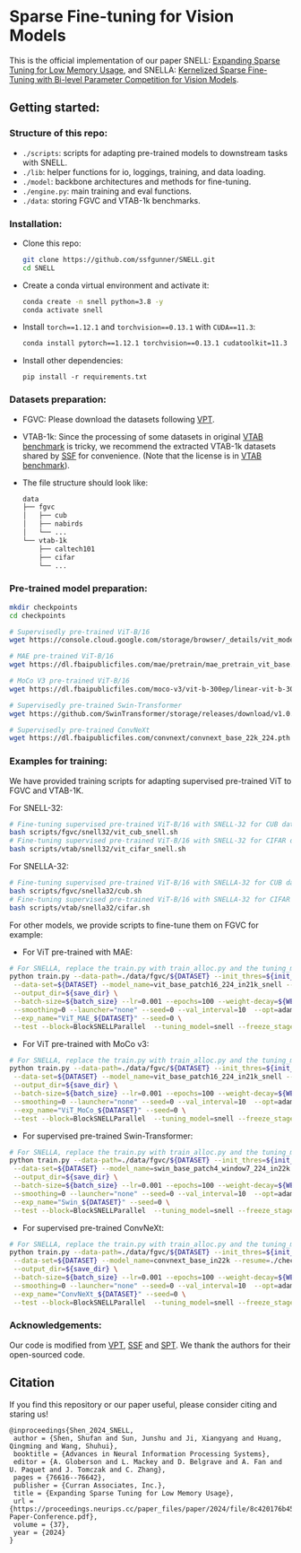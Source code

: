 # Sparse Fine-tuning for Vision Models

This is the official implementation of our paper SNELL: [Expanding Sparse Tuning for Low Memory Usage](https://arxiv.org/abs/2411.01800), and SNELLA: [Kernelized Sparse Fine-Tuning with Bi-level Parameter Competition for Vision Models](https://arxiv.org/abs/2510.24037).

## Getting started:

### Structure of this repo:

- ``./scripts``: scripts for adapting pre-trained models to downstream tasks with SNELL.
- ``./lib``: helper functions for io, loggings, training, and data loading.
- ``./model``: backbone architectures and methods for fine-tuning.
- ``./engine.py``: main training and eval functions.
- ``./data``: storing FGVC and VTAB-1k benchmarks.  

### Installation:

- Clone this repo:

  ```bash
  git clone https://github.com/ssfgunner/SNELL.git
  cd SNELL
  ```

- Create a conda virtual environment and activate it:

  ```bash
  conda create -n snell python=3.8 -y
  conda activate snell
  ```

- Install ``torch==1.12.1`` and ``torchvision==0.13.1`` with ``CUDA==11.3``:

  ```bash
  conda install pytorch==1.12.1 torchvision==0.13.1 cudatoolkit=11.3 -c pytorch
  ```

- Install other dependencies:

  ```
  pip install -r requirements.txt
  ```

### Datasets preparation:

- FGVC: Please download the datasets following [VPT](https://github.com/KMnP/vpt).

- VTAB-1k: Since the processing of some datasets in original [VTAB benchmark](https://github.com/google-research/task_adaptation/tree/master/task_adaptation/data) is tricky, we recommend the extracted VTAB-1k datasets shared by [SSF](https://shanghaitecheducn-my.sharepoint.com/personal/liandz_shanghaitech_edu_cn/_layouts/15/onedrive.aspx?id=%2Fpersonal%2Fliandz%5Fshanghaitech%5Fedu%5Fcn%2FDocuments%2FOpenSources%2FSSF%2Fdatasets%2Fvtab%2D1k&ga=1) for convenience. (Note that the license is in [VTAB benchmark](https://github.com/google-research/task_adaptation/tree/master/task_adaptation/data)).

- The file structure should look like:

  ```bash
  data
  ├── fgvc
  │   ├── cub
  │   ├── nabirds
  │   └── ...
  └── vtab-1k
      ├── caltech101
      ├── cifar
      └── ...
  ```

### Pre-trained model preparation:

```bash
mkdir checkpoints
cd checkpoints

# Supervisedly pre-trained ViT-B/16
wget https://console.cloud.google.com/storage/browser/_details/vit_models/imagenet21k/ViT-B_16.npz

# MAE pre-trained ViT-B/16
wget https://dl.fbaipublicfiles.com/mae/pretrain/mae_pretrain_vit_base.pth

# MoCo V3 pre-trained ViT-B/16
wget https://dl.fbaipublicfiles.com/moco-v3/vit-b-300ep/linear-vit-b-300ep.pth.tar

# Supervisedly pre-trained Swin-Transformer
wget https://github.com/SwinTransformer/storage/releases/download/v1.0.0/swin_base_patch4_window7_224_22k.pth

# Supervisedly pre-trained ConvNeXt
wget https://dl.fbaipublicfiles.com/convnext/convnext_base_22k_224.pth
```

### Examples for training:

We have provided training scripts for adapting supervised pre-trained ViT to FGVC and VTAB-1K.

For SNELL-32:

```bash
# Fine-tuning supervised pre-trained ViT-B/16 with SNELL-32 for CUB dataset of FGVC
bash scripts/fgvc/snell32/vit_cub_snell.sh
# Fine-tuning supervised pre-trained ViT-B/16 with SNELL-32 for CIFAR dataset of VTAB-1k
bash scripts/vtab/snell32/vit_cifar_snell.sh
```
For SNELLA-32: 

```bash
# Fine-tuning supervised pre-trained ViT-B/16 with SNELLA-32 for CUB dataset of FGVC
bash scripts/fgvc/snella32/cub.sh
# Fine-tuning supervised pre-trained ViT-B/16 with SNELLA-32 for CIFAR dataset of VTAB-1k
bash scripts/vtab/snella32/cifar.sh
```

For other models, we provide scripts to fine-tune them on FGVC for example:

- For ViT pre-trained with MAE:

```` bash
# For SNELLA, replace the train.py with train_alloc.py and the tuning_model with snella
python train.py --data-path=./data/fgvc/${DATASET} --init_thres=${init_thres} \
 --data-set=${DATASET} --model_name=vit_base_patch16_224_in21k_snell --resume=checkpoints/mae_pretrain_vit_base.pth \
 --output_dir=${save_dir} \
 --batch-size=${batch_size} --lr=0.001 --epochs=100 --weight-decay=${WEIGHT_DECAY} --mixup=0 --cutmix=0 \
 --smoothing=0 --launcher="none" --seed=0 --val_interval=10  --opt=adamw --low_rank_dim=32 \
 --exp_name="ViT_MAE_${DATASET}" --seed=0 \
 --test --block=BlockSNELLParallel  --tuning_model=snell --freeze_stage
````

- For ViT pre-trained with MoCo v3:

````bash
# For SNELLA, replace the train.py with train_alloc.py and the tuning_model with snella
python train.py --data-path=./data/fgvc/${DATASET} --init_thres=${init_thres} \
 --data-set=${DATASET} --model_name=vit_base_patch16_224_in21k_snell --resume=checkpoints/linear-vit-b-300ep.pth.tar \
 --output_dir=${save_dir} \
 --batch-size=${batch_size} --lr=0.001 --epochs=100 --weight-decay=${WEIGHT_DECAY} --mixup=0 --cutmix=0 \
 --smoothing=0 --launcher="none" --seed=0 --val_interval=10  --opt=adamw --low_rank_dim=32 \
 --exp_name="ViT_MoCo_${DATASET}" --seed=0 \
 --test --block=BlockSNELLParallel  --tuning_model=snell --freeze_stage
````

- For supervised pre-trained Swin-Transformer:

````bash
# For SNELLA, replace the train.py with train_alloc.py and the tuning_model with snella
python train.py --data-path=./data/fgvc/${DATASET} --init_thres=${init_thres} \
 --data-set=${DATASET} --model_name=swin_base_patch4_window7_224_in22k --resume=./checkpoints/swin_base_patch4_window7_224_22k.pth \
 --output_dir=${save_dir} \
 --batch-size=${batch_size} --lr=0.001 --epochs=100 --weight-decay=${WEIGHT_DECAY} --mixup=0 --cutmix=0 \
 --smoothing=0 --launcher="none" --seed=0 --val_interval=10  --opt=adamw --low_rank_dim=32 \
 --exp_name="Swin_${DATASET}" --seed=0 \
 --test --block=BlockSNELLParallel  --tuning_model=snell --freeze_stage
````

- For supervised pre-trained ConvNeXt:

````bash
# For SNELLA, replace the train.py with train_alloc.py and the tuning_model with snella
python train.py --data-path=./data/fgvc/${DATASET} --init_thres=${init_thres} \
 --data-set=${DATASET} --model_name=convnext_base_in22k --resume=./checkpoints/convnext_base_22k_224.pth \
 --output_dir=${save_dir} \
 --batch-size=${batch_size} --lr=0.001 --epochs=100 --weight-decay=${WEIGHT_DECAY} --mixup=0 --cutmix=0 \
 --smoothing=0 --launcher="none" --seed=0 --val_interval=10  --opt=adamw --low_rank_dim=32 \
 --exp_name="ConvNeXt_${DATASET}" --seed=0 \
 --test --block=BlockSNELLParallel  --tuning_model=snell --freeze_stage
````

### Acknowledgements:

Our code is modified from [VPT](https://github.com/KMnP/vpt), [SSF](https://github.com/dongzelian/SSF) and [SPT](https://github.com/ziplab/SPT). We thank the authors for their open-sourced code.

## Citation

If you find this repository or our paper useful, please consider citing and staring us!

```
@inproceedings{Shen_2024_SNELL,
 author = {Shen, Shufan and Sun, Junshu and Ji, Xiangyang and Huang, Qingming and Wang, Shuhui},
 booktitle = {Advances in Neural Information Processing Systems},
 editor = {A. Globerson and L. Mackey and D. Belgrave and A. Fan and U. Paquet and J. Tomczak and C. Zhang},
 pages = {76616--76642},
 publisher = {Curran Associates, Inc.},
 title = {Expanding Sparse Tuning for Low Memory Usage},
 url = {https://proceedings.neurips.cc/paper_files/paper/2024/file/8c420176b45e923cf99dee1d7356a763-Paper-Conference.pdf},
 volume = {37},
 year = {2024}
}
```
